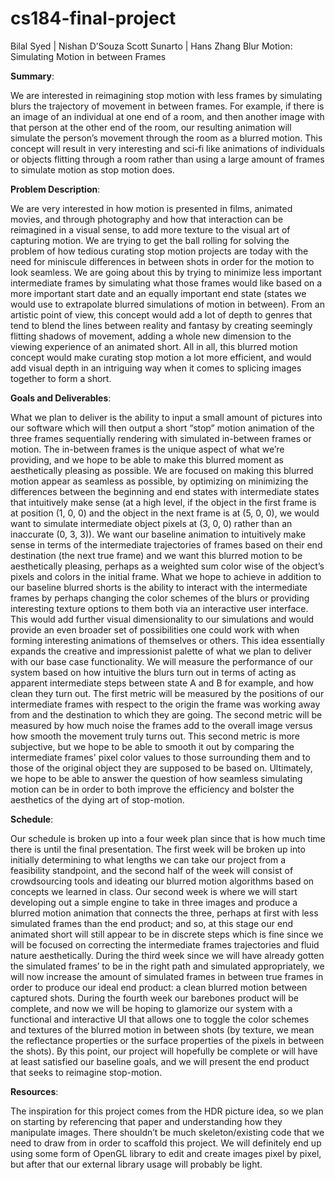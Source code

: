# cs184-final-project

Bilal Syed | Nishan D’Souza 
Scott Sunarto | Hans Zhang
Blur Motion: Simulating Motion in between Frames

**Summary**: 

We are interested in reimagining stop motion with less frames by simulating blurs the trajectory of movement in between frames. For example, if there is an image of an individual at one end of a room, and then another image with that person at the other end of the room, our resulting animation will simulate the person’s movement through the room as a blurred motion. This concept will result in very interesting and sci-fi like animations of individuals or objects flitting through a room rather than using a large amount of frames to simulate motion as stop motion does. 

**Problem Description**:

We are very interested in how motion is presented in films, animated movies, and through photography and how that interaction can be reimagined in a visual sense, to add more texture to the visual art of capturing motion. We are trying to get the ball rolling for solving the problem of how tedious curating stop motion projects are today with the need for miniscule differences in between shots in order for the motion to look seamless. We are going about this by trying to minimize less important intermediate frames by simulating what those frames would like based on a more important start date and an equally important end state (states we would use to extrapolate blurred simulations of motion in between). From an artistic point of view, this concept would add a lot of depth to genres that tend to blend the lines between reality and fantasy by creating seemingly flitting shadows of movement, adding a whole new dimension to the viewing experience of an animated short. All in all, this blurred motion concept would make curating stop motion a lot more efficient, and would add visual depth in an intriguing way when it comes to splicing images together to form a short. 

**Goals and Deliverables**:

What we plan to deliver is the ability to input a small amount of pictures into our software which will then output a short “stop” motion animation of the three frames sequentially rendering with simulated in-between frames or motion. The in-between frames is the unique aspect of what we’re providing, and we hope to be able to make this blurred moment as aesthetically pleasing as possible. We are focused on making this blurred motion appear as seamless as possible, by optimizing on minimizing the differences between the beginning and end states with intermediate states that intuitively make sense (at a high level, if the object in the first frame is at position (1, 0, 0) and the object in the next frame is at (5, 0, 0), we would want to simulate intermediate object pixels at (3, 0, 0) rather than an inaccurate (0, 3, 3)). We want our baseline animation to intuitively make sense in terms of the intermediate trajectories of frames based on their end destination (the next true frame) and we want this blurred motion to be aesthetically pleasing, perhaps as a weighted sum color wise of the object’s pixels and colors in the initial frame. 
What we hope to achieve in addition to our baseline blurred shorts is the ability to interact with the intermediate frames by perhaps changing the color schemes of the blurs or providing interesting texture options to them both via an interactive user interface. This would add further visual dimensionality to our simulations and would provide an even broader set of possibilities one could work with when forming interesting animations of themselves or others. This idea essentially expands the creative and impressionist palette of what we plan to deliver with our base case functionality. 
We will measure the performance of our system based on how intuitive the blurs turn out in terms of acting as apparent intermediate steps between state A and B for example, and how clean they turn out. The first metric will be measured by the positions of our intermediate frames with respect to the origin the frame was working away from and the destination to which they are going. The second metric will be measured by how much noise the frames add to the overall image versus how smooth the movement truly turns out. This second metric is more subjective, but we hope to be able to smooth it out by comparing the intermediate frames' pixel color values to those surrounding them and to those of the original object they are supposed to be based on. Ultimately, we hope to be able to answer the question of how seamless simulating motion can be in order to both improve the efficiency and bolster the aesthetics of the dying art of stop-motion.

**Schedule**:

Our schedule is broken up into a four week plan since that is how much time there is until the final presentation. The first week will be broken up into initially determining to what lengths we can take our project from a feasibility standpoint, and the second half of the week will consist of crowdsourcing tools and ideating our blurred motion algorithms based on concepts we learned in class. Our second week is where we will start developing out a simple engine to take in three images and produce a blurred motion animation that connects the three, perhaps at first with less simulated frames than the end product; and so, at this stage our end animated short will still appear to be in discrete steps which is fine since we will be focused on correcting the intermediate frames trajectories and fluid nature aesthetically. During the third week since we will have already gotten the simulated frames’ to be in the right path and simulated appropriately, we will now increase the amount of simulated frames in between true frames in order to produce our ideal end product: a clean blurred motion between captured shots. During the fourth week our barebones product will be complete, and now we will be hoping to glamorize our system with a functional and interactive UI that allows one to toggle the color schemes and textures of the blurred motion in between shots (by texture, we mean the reflectance properties or the surface properties of the pixels in between the shots). By this point, our project will hopefully be complete or will have at least satisfied our baseline goals, and we will present the end product that seeks to reimagine stop-motion.  

**Resources**:

The inspiration for this project comes from the HDR picture idea, so we plan on starting by referencing that paper and understanding how they manipulate images. There shouldn’t be much skeleton/existing code that we need to draw from in order to scaffold this project. We will definitely end up using some form of OpenGL library to edit and create images pixel by pixel, but after that our external library usage will probably be light.


